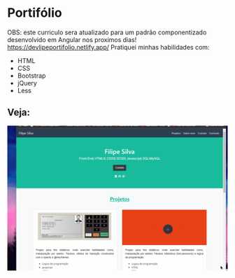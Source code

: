 # Portifólio

 OBS: este curriculo sera atualizado para um padrão componentizado desenvolvido em Angular nos proximos dias!
https://devlipeportifolio.netlify.app/
 Pratiquei minhas habilidades com:
* HTML
* CSS
* Bootstrap
* jQuery
* Less
## Veja:
<img src ="image\animacao_port.gif">
